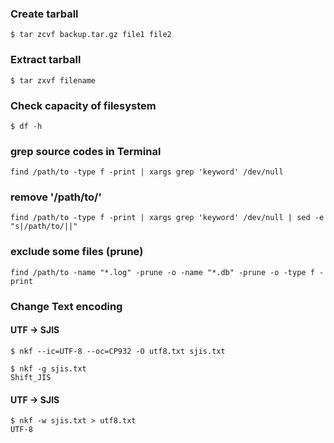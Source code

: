 ### Create tarball
    $ tar zcvf backup.tar.gz file1 file2

### Extract tarball
    $ tar zxvf filename


### Check capacity of filesystem
    $ df -h



### grep source codes in Terminal
    find /path/to -type f -print | xargs grep 'keyword' /dev/null

### remove '/path/to/'
    find /path/to -type f -print | xargs grep 'keyword' /dev/null | sed -e "s|/path/to/||"

### exclude some files (prune)
    find /path/to -name "*.log" -prune -o -name "*.db" -prune -o -type f -print

### Change Text encoding
#### UTF -> SJIS
    $ nkf --ic=UTF-8 --oc=CP932 -O utf8.txt sjis.txt
    
    $ nkf -g sjis.txt 
    Shift_JIS
    
#### UTF -> SJIS
    $ nkf -w sjis.txt > utf8.txt
    UTF-8

